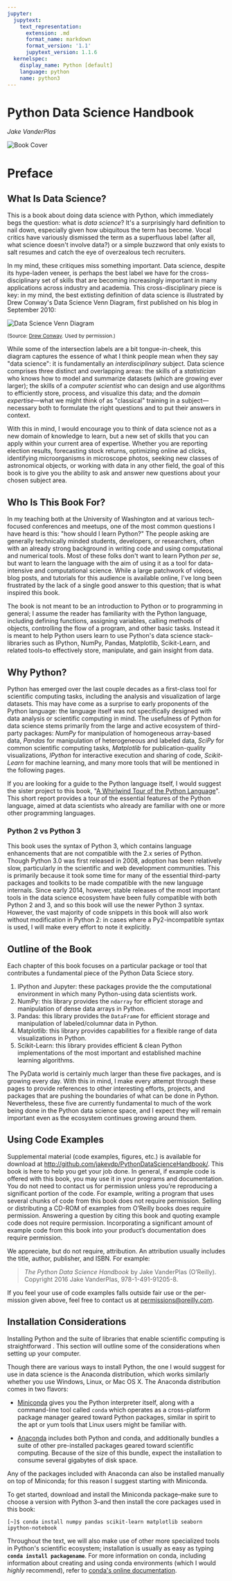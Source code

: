 ```yaml
---
jupyter:
  jupytext:
    text_representation:
      extension: .md
      format_name: markdown
      format_version: '1.1'
      jupytext_version: 1.1.6
  kernelspec:
    display_name: Python [default]
    language: python
    name: python3
---
```


# Python Data Science Handbook

*Jake VanderPlas*


![Book Cover](figures/PDSH-cover.png)


# Preface


## What Is Data Science?

This is a book about doing data science with Python, which immediately begs the question: what is *data science*?
It's a surprisingly hard definition to nail down, especially given how ubiquitous the term has become.
Vocal critics have variously dismissed the term as a superfluous label (after all, what science doesn't involve data?) or a simple buzzword that only exists to salt resumes and catch the eye of overzealous tech recruiters.

In my mind, these critiques miss something important.
Data science, despite its hype-laden veneer, is perhaps the best label we have for the cross-disciplinary set of skills that are becoming increasingly important in many applications across industry and academia.
This cross-disciplinary piece is key: in my mind, the best extisting definition of data science is illustrated by Drew Conway's Data Science Venn Diagram, first published on his blog in September 2010:


![Data Science Venn Diagram](figures/Data_Science_VD.png)

<small>(Source: [Drew Conway](http://drewconway.com/zia/2013/3/26/the-data-science-venn-diagram). Used by permission.)</small>


While some of the intersection labels are a bit tongue-in-cheek, this diagram captures the essence of what I think people mean when they say "data science": it is fundamentally an *interdisciplinary* subject.
Data science comprises three distinct and overlapping areas: the skills of a *statistician* who knows how to model and summarize datasets (which are growing ever larger); the skills of a *computer scientist* who can design and use algorithms to efficiently store, process, and visualize this data; and the *domain expertise*—what we might think of as "classical" training in a subject—necessary both to formulate the right questions and to put their answers in context.

With this in mind, I would encourage you to think of data science not as a new domain of knowledge to learn, but a new set of skills that you can apply within your current area of expertise.
Whether you are reporting election results, forecasting stock returns, optimizing online ad clicks, identifying microorganisms in microscope photos, seeking new classes of astronomical objects, or working with data in any other field, the goal of this book is to give you the ability to ask and answer new questions about your chosen subject area.


## Who Is This Book For?

In my teaching both at the University of Washington and at various tech-focused conferences and meetups, one of the most common questions I have heard is this: "how should I learn Python?"
The people asking are generally technically minded students, developers, or researchers, often with an already strong background in writing code and using computational and numerical tools.
Most of these folks don't want to learn Python *per se*, but want to learn the language with the aim of using it as a tool for data-intensive and computational science.
While a large patchwork of videos, blog posts, and tutorials for this audience is available online, I've long been frustrated by the lack of a single good answer to this question; that is what inspired this book.

The book is not meant to be an introduction to Python or to programming in general; I assume the reader has familiarity with the Python language, including defining functions, assigning variables, calling methods of objects, controlling the flow of a program, and other basic tasks.
Instead it is meant to help Python users learn to use Python's data science stack–libraries such as IPython, NumPy, Pandas, Matplotlib, Scikit-Learn, and related tools–to effectively store, manipulate, and gain insight from data.


## Why Python?

Python has emerged over the last couple decades as a first-class tool for scientific computing tasks, including the analysis and visualization of large datasets.
This may have come as a surprise to early proponents of the Python language: the language itself was not specifically designed with data analysis or scientific computing in mind.
The usefulness of Python for data science stems primarily from the large and active ecosystem of third-party packages: *NumPy* for manipulation of homogeneous array-based data, *Pandas* for manipulation of heterogeneous and labeled data, *SciPy* for common scientific computing tasks, *Matplotlib* for publication-quality visualizations, *IPython* for interactive execution and sharing of code, *Scikit-Learn* for machine learning, and many more tools that will be mentioned in the following pages.

If you are looking for a guide to the Python language itself, I would suggest the sister project to this book, "[A Whirlwind Tour of the Python Language](https://github.com/jakevdp/WhirlwindTourOfPython)".
This short report provides a tour of the essential features of the Python language, aimed at data scientists who already are familiar with one or more other programming languages.


### Python 2 vs Python 3

This book uses the syntax of Python 3, which contains language enhancements that are not compatible with the 2.x series of Python.
Though Python 3.0 was first released in 2008, adoption has been relatively slow, particularly in the scientific and web development communities.
This is primarily because it took some time for many of the essential third-party packages and toolkits to be made compatible with the new language internals.
Since early 2014, however, stable releases of the most important tools in the data science ecosystem have been fully compatible with both Python 2 and 3, and so this book will use the newer Python 3 syntax.
However, the vast majority of code snippets in this book will also work without modification in Python 2: in cases where a Py2-incompatible syntax is used, I will make every effort to note it explicitly.


## Outline of the Book

Each chapter of this book focuses on a particular package or tool that contributes a fundamental piece of the Python Data Sciece story.

1. IPython and Jupyter: these packages provide the the computational environment in which many Python-using data scientists work.
2. NumPy: this library provides the ``ndarray`` for efficient storage and manipulation of dense data arrays in Python.
3. Pandas: this library provides the ``DataFrame`` for efficient storage and manipulation of labeled/columnar data in Python.
4. Matplotlib: this library provides capabilities for a flexible range of data visualizations in Python.
5. Scikit-Learn: this library provides efficient & clean Python implementations of the most important and established machine learning algorithms.

The PyData world is certainly much larger than these five packages, and is growing every day.
With this in mind, I make every attempt through these pages to provide references to other interesting efforts, projects, and packages that are pushing the boundaries of what can be done in Python.
Nevertheless, these five are currently fundamental to much of the work being done in the Python data science space, and I expect they will remain important even as the ecosystem continues growing around them.


## Using Code Examples

Supplemental material (code examples, figures, etc.) is available for download at http://github.com/jakevdp/PythonDataScienceHandbook/. This book is here to help you get your job done. In general, if example code is offered with this book, you may use it in your programs and documentation. You do not need to contact us for permission unless you’re reproducing a significant portion of the code. For example, writing a program that uses several chunks of code from this book does not require permission. Selling or distributing a CD-ROM of examples from O’Reilly books does require permission. Answering a question by citing this book and quoting example code does not require permission. Incorporating a significant amount of example code from this book into your product’s documentation does require permission.

We appreciate, but do not require, attribution. An attribution usually includes the title, author, publisher, and ISBN. For example:

> *The Python Data Science Handbook* by Jake VanderPlas (O’Reilly). Copyright 2016 Jake VanderPlas, 978-1-491-91205-8.

If you feel your use of code examples falls outside fair use or the per‐ mission given above, feel free to contact us at permissions@oreilly.com.

<!-- #region -->
## Installation Considerations

Installing Python and the suite of libraries that enable scientific computing is straightforward . This section will outline some of the considerations when setting up your computer.

Though there are various ways to install Python, the one I would suggest for use in data science is the Anaconda distribution, which works similarly whether you use Windows, Linux, or Mac OS X.
The Anaconda distribution comes in two flavors:

- [Miniconda](http://conda.pydata.org/miniconda.html) gives you the Python interpreter itself, along with a command-line tool called ``conda`` which operates as a cross-platform package manager geared toward Python packages, similar in spirit to the apt or yum tools that Linux users might be familiar with.

- [Anaconda](https://www.continuum.io/downloads) includes both Python and conda, and additionally bundles a suite of other pre-installed packages geared toward scientific computing. Because of the size of this bundle, expect the installation to consume several gigabytes of disk space.

Any of the packages included with Anaconda can also be installed manually on top of Miniconda; for this reason I suggest starting with Miniconda.

To get started, download and install the Miniconda package–make sure to choose a version with Python 3–and then install the core packages used in this book:

```
[~]$ conda install numpy pandas scikit-learn matplotlib seaborn ipython-notebook
```

Throughout the text, we will also make use of other more specialized tools in Python's scientific ecosystem; installation is usually as easy as typing **``conda install packagename``**.
For more information on conda, including information about creating and using conda environments (which I would *highly* recommend), refer to [conda's online documentation](http://conda.pydata.org/docs/).
<!-- #endregion -->
